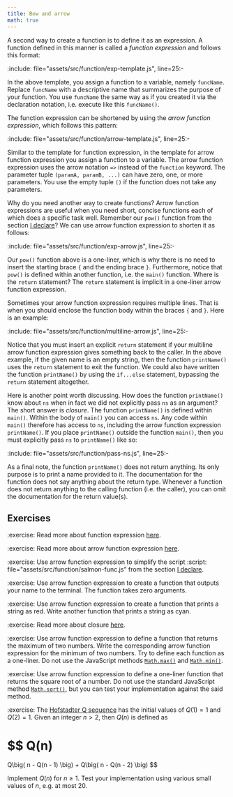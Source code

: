```yaml
---
title: Bow and arrow
math: true
---
```


A second way to create a function is to define it as an expression. A function
defined in this manner is called a _function expression_ and follows this
format:

:include: file="assets/src/function/exp-template.js", line=25:-

In the above template, you assign a function to a variable, namely `funcName`.
Replace `funcName` with a descriptive name that summarizes the purpose of your
function. You use `funcName` the same way as if you created it via the
declaration notation, i.e. execute like this `funcName()`.

The function expression can be shortened by using the _arrow function
expression_, which follows this pattern:

:include: file="assets/src/function/arrow-template.js", line=25:-

Similar to the template for function expression, in the template for arrow
function expression you assign a function to a variable. The arrow function
expression uses the arrow notation `=>` instead of the `function` keyword. The
parameter tuple `(paramA, paramB, ...)` can have zero, one, or more parameters.
You use the empty tuple `()` if the function does not take any parameters.

Why do you need another way to create functions? Arrow function expressions are
useful when you need short, concise functions each of which does a specific task
well. Remember our `pow()` function from the section
[I declare](../function_declare)? We can use arrow function expression to
shorten it as follows:

:include: file="assets/src/function/exp-arrow.js", line=25:-

Our `pow()` function above is a one-liner, which is why there is no need to
insert the starting brace `{` and the ending brace `}`. Furthermore, notice that
`pow()` is defined within another function, i.e. the `main()` function. Where is
the `return` statement? The `return` statement is implicit in a one-liner arrow
function expression.

Sometimes your arrow function expression requires multiple lines. That is when
you should enclose the function body within the braces `{` and `}`. Here is an
example:

:include: file="assets/src/function/multiline-arrow.js", line=25:-

Notice that you must insert an explicit `return` statement if your multiline
arrow function expression gives something back to the caller. In the above
example, if the given name is an empty string, then the function `printName()`
uses the `return` statement to exit the function. We could also have written the
function `printName()` by using the `if...else` statement, bypassing the
`return` statement altogether.

Here is another point worth discussing. How does the function `printName()` know
about `ns` when in fact we did not explicitly pass `ns` as an argument? The
short answer is _closure_. The function `printName()` is defined within
`main()`. Within the body of `main()` you can access `ns`. Any code within
`main()` therefore has access to `ns`, including the arrow function expression
`printName()`. If you place `printName()` outside the function `main()`, then
you must explicitly pass `ns` to `printName()` like so:

:include: file="assets/src/function/pass-ns.js", line=25:-

As a final note, the function `printName()` does not return anything. Its only
purpose is to print a name provided to it. The documentation for the function
does not say anything about the return type. Whenever a function does not return
anything to the calling function (i.e. the caller), you can omit the
documentation for the return value(s).

<!--=========================================================================-->

## Exercises

<!-- prettier-ignore-start -->
:exercise:
Read more about function expression [here][function].
<!-- prettier-ignore-end -->

<!-- prettier-ignore-start -->
:exercise:
Read more about arrow function expression [here][arrowFunctions].
<!-- prettier-ignore-end -->

<!-- prettier-ignore-start -->
:exercise:
Use arrow function expression to simplify the script
:script: file="assets/src/function/salmon-func.js"
from the section [I declare](../function_declare).
<!-- prettier-ignore-end -->

<!-- prettier-ignore-start -->
:exercise:
Use arrow function expression to create a function that outputs your name to the
terminal. The function takes zero arguments.
<!-- prettier-ignore-end -->

<!-- prettier-ignore-start -->
:exercise:
Use arrow function expression to create a function that prints a string as red.
Write another function that prints a string as cyan.
<!-- prettier-ignore-end -->

<!-- prettier-ignore-start -->
:exercise:
Read more about closure [here][closures].
<!-- prettier-ignore-end -->

<!-- prettier-ignore-start -->
:exercise:
Use arrow function expression to define a function that returns the maximum of
two numbers. Write the corresponding arrow function expression for the minimum
of two numbers. Try to define each function as a one-liner. Do not use the
JavaScript methods [`Math.max()`][max] and [`Math.min()`][min].
<!-- prettier-ignore-end -->

<!-- prettier-ignore-start -->
:exercise:
Use arrow function expression to define a one-liner function that returns the
square root of a number. Do not use the standard JavaScript method
[`Math.sqrt()`][sqrt], but you can test your implementation against the said
method.
<!-- prettier-ignore-end -->

<!-- prettier-ignore-start -->
:exercise:
The [Hofstadter Q sequence][HofstadterSequence] has the initial values of
$Q(1) = 1$ and $Q(2) = 1$. Given an integer $n > 2$, then $Q(n)$ is defined as
<!-- prettier-ignore-end -->

$$
Q(n)
=
Q\big( n - Q(n - 1) \big)
+
Q\big( n - Q(n - 2) \big)
$$

Implement $Q(n)$ for $n \geq 1$. Test your implementation using various small
values of $n$, e.g. at most 20.

<!--=========================================================================-->

<!-- prettier-ignore-start -->
[arrowFunctions]: https://developer.mozilla.org/en-US/docs/Web/JavaScript/Reference/Functions/Arrow_functions
[closures]: https://developer.mozilla.org/en-US/docs/Web/JavaScript/Closures
[function]: https://developer.mozilla.org/en-US/docs/Web/JavaScript/Reference/Operators/function
[HofstadterSequence]: https://en.wikipedia.org/wiki/Hofstadter_sequence
[max]: https://developer.mozilla.org/en-US/docs/Web/JavaScript/Reference/Global_Objects/Math/max
[min]: https://developer.mozilla.org/en-US/docs/Web/JavaScript/Reference/Global_Objects/Math/min
[sqrt]: https://developer.mozilla.org/en-US/docs/Web/JavaScript/Reference/Global_Objects/Math/sqrt
<!-- prettier-ignore-end -->
